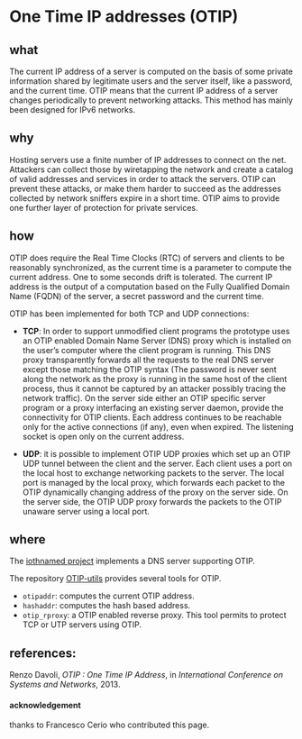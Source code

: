One Time IP addresses (OTIP)
====

what
----

The current IP address of a server is computed on the basis of some private
information shared by legitimate users and the server itself, like a password,
and the current time.  OTIP means that the current IP address of a
server changes periodically to prevent networking attacks.  This
method has mainly been designed for IPv6 networks.

why
----

Hosting servers use a finite number of IP addresses to connect on the net.
Attackers can collect those by wiretapping the network and create a catalog of
valid addresses and services in order to attack the servers.  OTIP can prevent
these attacks, or make them harder to succeed as the addresses collected by
network sniffers expire in a short time.  OTIP aims to provide one further
layer of protection for private services.

how
----

OTIP does require the Real Time Clocks (RTC) of servers and clients to be
reasonably synchronized, as the current time is a parameter to compute the
current address. One to some seconds drift is tolerated.  The current IP
address is the output of a computation based on the Fully Qualified Domain Name
(FQDN) of the server, a secret password and the current time.

OTIP has been implemented for both TCP and UDP connections:

- **TCP**: In order to support unmodified client programs the prototype uses an
OTIP enabled Domain Name Server (DNS) proxy which is installed on the user’s
computer where the client program is running. This DNS proxy transparently
forwards all the requests to the real DNS server except those matching the OTIP
syntax (The password is never sent along the network as the proxy is running in
the same host of the client process, thus it cannot be captured by an
attacker possibly tracing the network traffic).  On the server side either
an OTIP specific server program or a proxy interfacing an existing server
daemon, provide the connectivity for OTIP clients.  Each address continues to
be reachable only for the active connections (if any), even when expired. The
listening socket is open only on the current address.

- **UDP**: it is possible to implement OTIP UDP proxies which set up an OTIP UDP
tunnel between the client and the server. Each client uses a port on the local
host to exchange networking packets to the server. The local port is managed by
the local proxy, which forwards each packet to the OTIP dynamically changing
address of the proxy on the server side.  On the server side, the OTIP UDP
proxy forwards the packets to the OTIP unaware server using a local port.

where
----

The [iothnamed project](https://github.com/virtualsquare/iothnamed) implements a DNS server
supporting OTIP.

The repository [OTIP-utils](https://github.com/virtualsquare/otip-utils) provides several
tools for OTIP.

* `otipaddr`: computes the current OTIP address.
* `hashaddr`: computes the hash based address.
* `otip_rproxy`: a OTIP enabled reverse proxy. This tool permits to protect TCP or UTP servers using OTIP.

references:
----

Renzo Davoli, *OTIP : One Time IP Address*, in _International Conference on
Systems and Networks_, 2013.

#### acknowledgement
thanks to Francesco Cerio who contributed this page.
